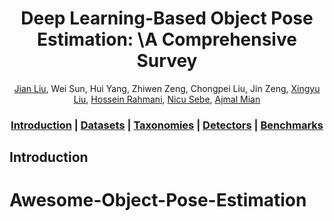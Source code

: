 <div align="center">

# Deep Learning-Based Object Pose Estimation: \\A Comprehensive Survey

[Jian Liu](https://cnjliu.github.io/), Wei Sun, Hui Yang, Zhiwen Zeng, Chongpei Liu, Jin Zeng, [Xingyu Liu](https://lliu-xingyu.github.io/), [Hossein Rahmani](https://sites.google.com/view/rahmaniatlu), [Nicu Sebe](https://scholar.google.com.hk/citations?user=stFCYOAAAAAJ&hl=zh-CN&oi=ao), [Ajmal Mian](https://ajmalsaeed.net/)

### [Introduction](#introduction) | [Datasets](#datasets) | [Taxonomies](#taxonomies) | [Detectors](#detectors) | [Benchmarks](#benchmarks)

</div>

## Introduction
# Awesome-Object-Pose-Estimation

